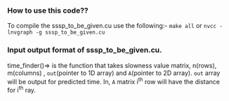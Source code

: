 ###  How to use this code??
To compile the sssp_to_be_given.cu use the following:-
`make all`
or `nvcc -lnvgraph -g sssp_to_be_given.cu`
### Input output format of sssp_to_be_given.cu.
time_finder()=> is the function that takes slowness value matrix, n(rows), m(columns) , `out`(pointer to 1D array) and `A`(pointer to 2D array). `out` array will be output for predicted time. In, `A` matrix i<sup>th</sup> row will have the distance for i<sup>th</sup> ray.
